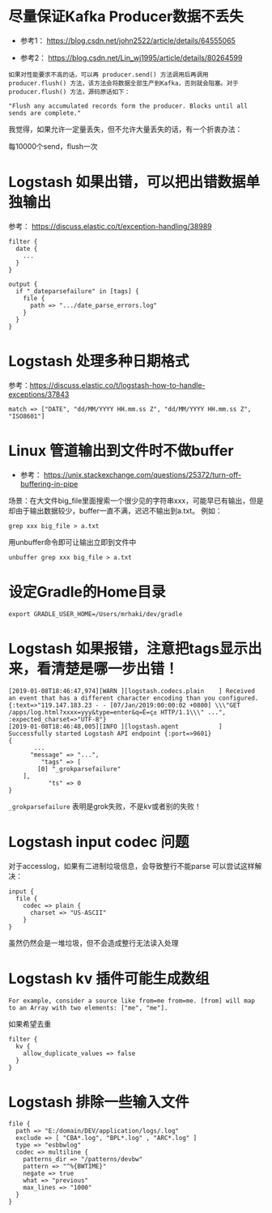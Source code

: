 # 尽量保证Kafka Producer数据不丢失

* 参考1： https://blog.csdn.net/john2522/article/details/64555065

* 参考2： https://blog.csdn.net/Lin_wj1995/article/details/80264599

```
如果对性能要求不高的话，可以再 producer.send() 方法调用后再调用 producer.flush() 方法，该方法会将数据全部生产到Kafka，否则就会阻塞。对于 producer.flush() 方法，源码原话如下：

"Flush any accumulated records form the producer. Blocks until all sends are complete."
```

我觉得，如果允许一定量丢失，但不允许大量丢失的话，有一个折衷办法：

每10000个send，flush一次

# Logstash 如果出错，可以把出错数据单独输出

参考： https://discuss.elastic.co/t/exception-handling/38989

```
filter {
  date {
    ...
  }
}

output {
  if "_dateparsefailure" in [tags] {
    file {
      path => ".../date_parse_errors.log"
    }
  }
}
```

# Logstash 处理多种日期格式

参考：https://discuss.elastic.co/t/logstash-how-to-handle-exceptions/37843

```
match => ["DATE", "dd/MM/YYYY HH.mm.ss Z", "dd/MM/YYYY HH.mm.ss Z", "ISO8601"]
```

# Linux 管道输出到文件时不做buffer

* 参考： https://unix.stackexchange.com/questions/25372/turn-off-buffering-in-pipe

场景：在大文件big_file里面搜索一个很少见的字符串xxx，可能早已有输出，但是却由于输出数据较少，buffer一直不满，迟迟不输出到a.txt。
例如：

```shell
grep xxx big_file > a.txt
```

用unbuffer命令即可让输出立即到文件中
```
unbuffer grep xxx big_file > a.txt
```

# 设定Gradle的Home目录

```
export GRADLE_USER_HOME=/Users/mrhaki/dev/gradle
```

# Logstash 如果报错，注意把tags显示出来，看清楚是哪一步出错！

```
[2019-01-08T18:46:47,974][WARN ][logstash.codecs.plain    ] Received an event that has a different character encoding than you configured. {:text=>"119.147.183.23 - - [07/Jan/2019:00:00:02 +0800] \\\"GET /apps/log.html?xxxx=yyy&type=enter&q=Ê=ç± HTTP/1.1\\\" ...", :expected_charset=>"UTF-8"}
[2019-01-08T18:46:48,005][INFO ][logstash.agent           ] Successfully started Logstash API endpoint {:port=>9601}
{
       ...
      "message" => "...",
         "tags" => [
        [0] "_grokparsefailure"
    ],
           "ts" => 0
}

```

`_grokparsefailure` 表明是grok失败，不是kv或者别的失败！


# Logstash input codec 问题
对于accesslog，如果有二进制垃圾信息，会导致整行不能parse
可以尝试这样解决：

```
input {
  file {
    codec => plain {
      charset => "US-ASCII"
    }
}
```

虽然仍然会是一堆垃圾，但不会造成整行无法读入处理

# Logstash kv 插件可能生成数组

```
For example, consider a source like from=me from=me. [from] will map to an Array with two elements: ["me", "me"]. 
```

如果希望去重
```
filter {
  kv {
    allow_duplicate_values => false
  }
}
```

# Logstash 排除一些输入文件
```
file {
  path => "E:/domain/DEV/application/logs/.log"
  exclude => [ "CBA*.log", "BPL*.log" , "ARC*.log" ]
  type => "esbbwlog"
  codec => multiline {
    patterns_dir => "/patterns/devbw"
    pattern => "^%{BWTIME}"
    negate => true
    what => "previous"
    max_lines => "1000"
  }
}
```
